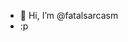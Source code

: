 - 👋 Hi, I’m @fatalsarcasm
- :p

<!---
fatalsarcasm/fatalsarcasm is a ✨ special ✨ repository because its `README.md` (this file) appears on your GitHub profile.
You can click the Preview link to take a look at your changes.
--->
